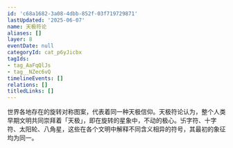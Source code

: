 ```yaml
---
id: 'c68a1682-3a08-4dbb-852f-03f719729871'
lastUpdated: '2025-06-07'
name: 天极符论
aliases: []
layer: 8
eventDate: null
categoryId: cat_p6yJicbx
tagIds:
- tag_AaFqQlJs
- tag__NZec6vQ
timelineEvents: []
relations: []
titledLinks: []
---
```

世界各地存在的旋转对称图案，代表着同一种天极信仰。天极符论认为，整个人类早期文明共同崇拜着「天极」，即在旋转的星象中，不动的极心。卐字符、十字符、太阳轮、八角星，这些在各个文明中解释不同含义相异的符号，其最初的象征均为同一。
